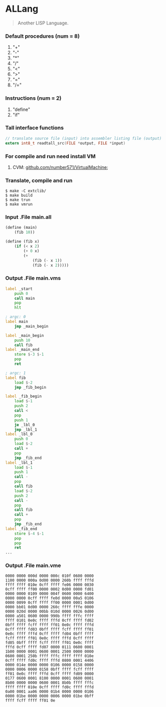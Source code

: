 # ALLang
> Another LISP Language.

### Default procedures (num = 8)
1. "+"
2. "-"
3. "*"
4. "/"
5. "<"
6. ">"
7. "="
8. "/="

### Instructions (num = 2)
1. "define"
2. "if"

### Tall interface functions
```c
// translate source file (input) into assembler listing file (output)
extern int8_t readtall_src(FILE *output, FILE *input)
```

### For compile and run need install VM
1. CVM: [github.com/number571/VirtualMachine](https://github.com/number571/VirtualMachine);

### Translate, compile and run
```
$ make -C extclib/
$ make build
$ make trun
$ make vmrun
```

### Input .File main.all
```scheme
(define (main)
    (fib 10))

(define (fib x)
    (if (< x 2)
        (+ 0 x)
        (+ 
            (fib (- x 1)) 
            (fib (- x 2)))))
```

### Output .File main.vms
```asm
label _start
    push 0
    call main
    pop
    hlt

; argc: 0
label main
    jmp _main_begin

label _main_begin
    push 10
    call fib
label _main_end
    store $-3 $-1
    pop
    ret

; argc: 1
label fib
    load $-2
    jmp _fib_begin

label _fib_begin
    load $-1
    push 2
    call <
    pop
    push 1
    je _lbl_0
    jmp _lbl_1
label _lbl_0
    push 0
    load $-2
    call +
    pop
    jmp _fib_end
label _lbl_1
    load $-1
    push 1
    call -
    pop
    call fib
    load $-2
    push 2
    call -
    pop
    call fib
    call +
    pop
    jmp _fib_end
label _fib_end
    store $-4 $-1
    pop
    pop
    ret
...
```

### Output .File main.vme
```
0000 0000 000d 0000 000c 010f 0600 0000
1100 0000 000a 0d00 0000 260b ffff fffd
ffff ffff 010e 0cff ffff fe06 0000 0030
0cff ffff ff00 0000 0002 0d00 0000 fd01
0000 0000 0109 0000 004f 0600 0000 6400
0000 0000 0cff ffff fe0d 0000 00a5 0106
0000 0099 0cff ffff ff00 0000 0001 0d00
0000 bb01 0d00 0000 260c ffff fffe 0000
0000 020d 0000 00bb 010d 0000 0026 0d00
0000 a501 0600 0000 990b ffff fffc ffff
ffff 0101 0e0c ffff fffd 0cff ffff fd02
0bff ffff fcff ffff ff01 0e0c ffff fffd
0cff ffff fd03 0bff ffff fcff ffff ff01
0e0c ffff fffd 0cff ffff fd04 0bff ffff
fcff ffff ff01 0e0c ffff fffd 0cff ffff
fd05 0bff ffff fcff ffff ff01 0e0c ffff
fffd 0cff ffff fd07 0000 0111 0600 0001
1b00 0000 0001 0600 0001 2500 0000 0000
0600 0001 250b ffff fffc ffff ffff 010e
0cff ffff fd0c ffff fffd 0800 0001 4406
0000 014e 0000 0000 0106 0000 0158 0000
0000 0006 0000 0158 0bff ffff fcff ffff
ff01 0e0c ffff fffd 0cff ffff fd09 0000
0177 0600 0001 8100 0000 0001 0600 0001
8b00 0000 0000 0600 0001 8b0b ffff fffc
ffff ffff 010e 0cff ffff fd0c ffff fffd
0a00 0001 aa06 0000 01b4 0000 0000 0106
0000 01be 0000 0000 0006 0000 01be 0bff
ffff fcff ffff ff01 0e
```
